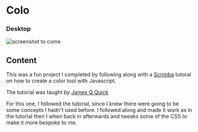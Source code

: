 # Colo

### Desktop

![screenshot to come](./images/preview.jpg)

## Content

This was a fun project I completed by following along with a [Scrimba](https://scrimba.com/build-a-color-tool-in-vanilla-javascript-c01n) tutoral on how to create a color tool with Javascript.

The tutorial was taught by [James Q Quick](https://www.jamesqquick.com/)

For this one, I followed the tutorial, since I knew there were going to be some concepts I hadn't used before. I followed along and made it work as in the tutorial then I when back in afterwards and tweaks some of the CSS to make it more bespoke to me.
